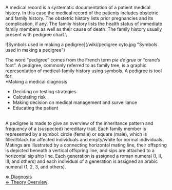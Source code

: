 A medical record is a systematic documentation of a patient medical
history. In this case the medical record of the patients includes
obstetric and family history. The obstetric history lists prior
pregnancies and its complication, if any. The family history lists the
health status of immediate family members as well as their cause of
death. The family history usually present with pedigree chart.\

![Symbols used in making a
pedigree](/wiki/pedigree cyto.jpg "Symbols used in making a pedigree")

The word ”pedigree” comes from the French term *pie de grue* or “crane’s
foot”. A pedigree, commonly referred to as family tree, is a graphic
representation of medical-family history using symbols. A pedigree is
tool for:\
\*Making a medical diagnosis

-   Deciding on testing strategies
-   Calculating risk
-   Making decision on medical management and surveillance
-   Educating the patient

\
 A pedigree is made to give an overview of the inheritance pattern and
frequency of a (suspected) hereditary trait. Each family member is
represented by a symbol: circle (female) or square (male), which is
filled/black for affected individuals and empty/white for normal
individuals. Matings are illustrated by a connecting horizontal mating
line, their offspring is depicted beneath a vertical offspring line, and
sips are attached to a horizontal sip ship line. Each generation is
assigned a roman numeral (I, II, III, and others) and each individual of
a generation is assigned an arabic numeral (1, 2, 3, and others).

[ ⇐ Diagnosis](/wiki/Diagnosis "wikilink")\
[ ⇐ Theory Overview](/wiki/Cytogenetics "wikilink")

